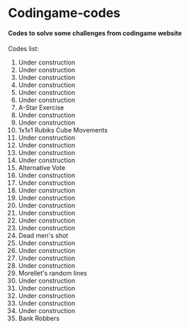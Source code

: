 Codingame-codes
===============

#### Codes to solve some challenges from codingame website

Codes list:

001. Under construction
002. Under construction
003. Under construction
004. Under construction
005. Under construction
006. Under construction
007. A-Star Exercise
008. Under construction
009. Under construction
010. 1x1x1 Rubiks Cube Movements
011. Under construction
012. Under construction
013. Under construction
014. Under construction
015. Alternative Vote
016. Under construction
017. Under construction
018. Under construction
019. Under construction
020. Under construction
021. Under construction
022. Under construction
023. Under construction
024. Dead men's shot
025. Under construction
026. Under construction
027. Under construction
028. Under construction
029. Morellet's random lines
030. Under construction
031. Under construction
032. Under construction
033. Under construction
034. Under construction
035. Bank Robbers
